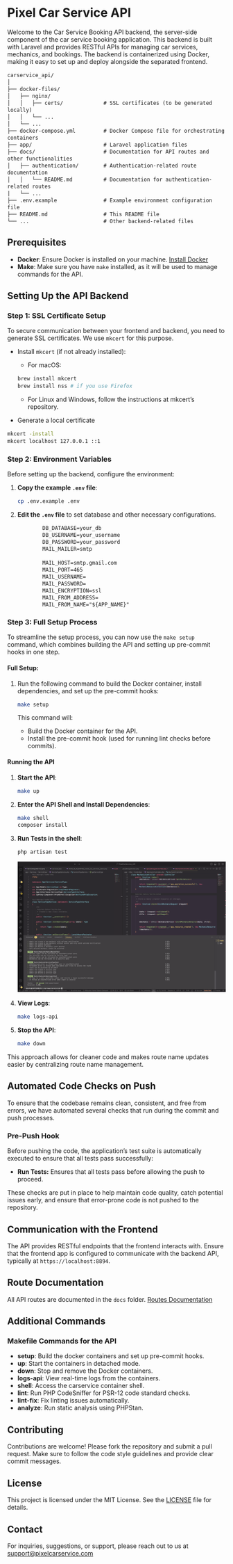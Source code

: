 # Pixel Car Service API

Welcome to the Car Service Booking API backend, the server-side component of the car service booking application. This backend is built with Laravel and provides RESTful APIs for managing car services, mechanics, and bookings. The backend is containerized using Docker, making it easy to set up and deploy alongside the separated frontend.

```plaintext
carservice_api/
│
├── docker-files/
│   ├── nginx/
│   │   ├── certs/             # SSL certificates (to be generated locally)
│   │   └── ...
│   └── ...
├── docker-compose.yml         # Docker Compose file for orchestrating containers
├── app/                       # Laravel application files
├── docs/                      # Documentation for API routes and other functionalities
│   ├── authentication/        # Authentication-related route documentation
│   │   └── README.md          # Documentation for authentication-related routes
|   └── ...
├── .env.example               # Example environment configuration file
├── README.md                  # This README file
└── ...                        # Other backend-related files
```

## Prerequisites

-   **Docker**: Ensure Docker is installed on your machine. [Install Docker](https://docs.docker.com/get-docker/)
-   **Make**: Make sure you have `make` installed, as it will be used to manage commands for the API.

## Setting Up the API Backend

### Step 1: SSL Certificate Setup

To secure communication between your frontend and backend, you need to generate SSL certificates. We use `mkcert` for this purpose.

-   Install `mkcert` (if not already installed):

    -   For macOS:

    ```bash
    brew install mkcert
    brew install nss # if you use Firefox
    ```

    -   For Linux and Windows, follow the instructions at mkcert’s repository.

-   Generate a local certificate

```bash
mkcert -install
mkcert localhost 127.0.0.1 ::1
```

### Step 2: Environment Variables

Before setting up the backend, configure the environment:

1.  **Copy the example `.env` file**:

    ```bash
    cp .env.example .env
    ```

2.  **Edit the `.env` file** to set database and other necessary configurations.

    ```plaintext
            DB_DATABASE=your_db
            DB_USERNAME=your_username
            DB_PASSWORD=your_password
            MAIL_MAILER=smtp

            MAIL_HOST=smtp.gmail.com
            MAIL_PORT=465
            MAIL_USERNAME=
            MAIL_PASSWORD=
            MAIL_ENCRYPTION=ssl
            MAIL_FROM_ADDRESS=
            MAIL_FROM_NAME="${APP_NAME}"

    ```

### Step 3: Full Setup Process

To streamline the setup process, you can now use the `make setup` command, which combines building the API and setting up pre-commit hooks in one step.

#### Full Setup:

1. Run the following command to build the Docker container, install dependencies, and set up the pre-commit hooks:

    ```bash
    make setup
    ```

    This command will:

    - Build the Docker container for the API.
    - Install the pre-commit hook (used for running lint checks before commits).

#### Running the API

1. **Start the API**:

    ```bash
    make up
    ```

2. **Enter the API Shell and Install Dependencies**:

    ```bash
    make shell
    composer install
    ```

3. **Run Tests in the shell**:

    ```bash
    php artisan test
    ```

    ![Test](./public/assets/tests.png)

4. **View Logs**:

    ```bash
    make logs-api
    ```

5. **Stop the API**:

    ```bash
    make down
    ```

This approach allows for cleaner code and makes route name updates easier by centralizing route name management.

## Automated Code Checks on Push

To ensure that the codebase remains clean, consistent, and free from errors, we have automated several checks that run during the commit and push processes.

### Pre-Push Hook

Before pushing the code, the application’s test suite is automatically executed to ensure that all tests pass successfully:

-   **Run Tests:** Ensures that all tests pass before allowing the push to proceed.

These checks are put in place to help maintain code quality, catch potential issues early, and ensure that error-prone code is not pushed to the repository.

## Communication with the Frontend

The API provides RESTful endpoints that the frontend interacts with. Ensure that the frontend app is configured to communicate with the backend API, typically at `https://localhost:8894`.

## Route Documentation

All API routes are documented in the `docs` folder. [Routes Documentation](docs/routes)

## Additional Commands

### Makefile Commands for the API

-   **setup**: Build the docker containers and set up pre-commit hooks.
-   **up**: Start the containers in detached mode.
-   **down**: Stop and remove the Docker containers.
-   **logs-api**: View real-time logs from the containers.
-   **shell**: Access the carservice container shell.
-   **lint**: Run PHP CodeSniffer for PSR-12 code standard checks.
-   **lint-fix**: Fix linting issues automatically.
-   **analyze**: Run static analysis using PHPStan.

## Contributing

Contributions are welcome! Please fork the repository and submit a pull request. Make sure to follow the code style guidelines and provide clear commit messages.

## License

This project is licensed under the MIT License. See the [LICENSE](LICENSE) file for details.

## Contact

For inquiries, suggestions, or support, please reach out to us at support@pixelcarservice.com
